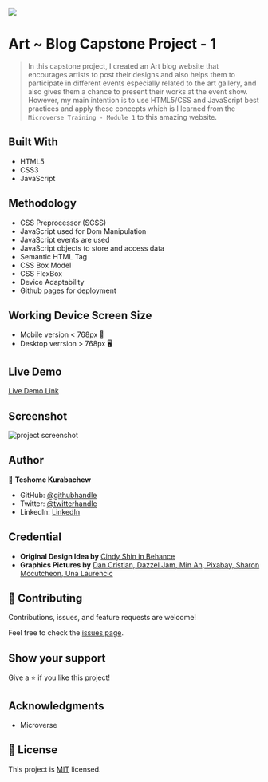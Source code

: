 ![](https://img.shields.io/badge/Microverse-blueviolet)

# Art ~ Blog Capstone Project - 1

> In this capstone project, I created an Art blog website that encourages artists to post their designs and also helps them to participate in different events especially related to the art gallery, and also gives them a chance to present their works at the event show. However, my main intention is to use HTML5/CSS and JavaScript best practices and apply these concepts which is I learned from the `Microverse Training - Module 1` to this amazing website.


## Built With

- HTML5
- CSS3
- JavaScript

## Methodology

- CSS Preprocessor (SCSS)
- JavaScript used for Dom Manipulation
- JavaScript events are used
- JavaScript objects to store and access data
- Semantic HTML Tag
- CSS Box Model
- CSS FlexBox
- Device Adaptability
- Github pages for deployment

## Working Device Screen Size

- Mobile version < 768px 📱
- Desktop verrsion > 768px 🖥️

## Live Demo

[Live Demo Link](https://teshemaximillan.github.io/ArtBlog/)

## Screenshot

![project screenshot](https://user-images.githubusercontent.com/51437483/157740992-5c2e5ed6-4828-46ab-bdfc-e7f148842850.jpg)

## Author

👤 **Teshome Kurabachew**

- GitHub: [@githubhandle](https://github.com/TesheMaximillan)
- Twitter: [@twitterhandle](https://twitter.com/TesheKura)
- LinkedIn: [LinkedIn](https://www.linkedin.com/in/teshome-kurabachew-aa8067180/)

## Credential

- **Original Design Idea by** [Cindy Shin in Behance](https://www.behance.net/adagio07)
- **Graphics Pictures by** [Dan Cristian, Dazzel Jam, Min An, Pixabay, Sharon Mccutcheon, Una Laurencic](https://www.pexels.com/)

## 🤝 Contributing

Contributions, issues, and feature requests are welcome!

Feel free to check the [issues page](../../issues/).

## Show your support

Give a ⭐️ if you like this project!

## Acknowledgments

- Microverse 

## 📝 License

This project is [MIT](./MIT.md) licensed.
